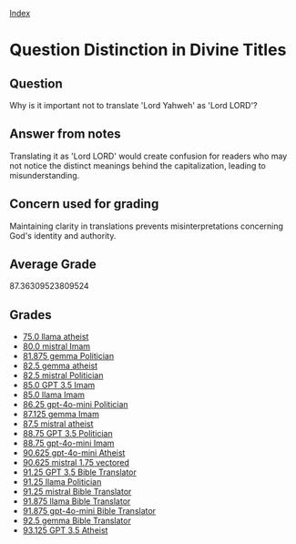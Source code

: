 
[Index](../../index.md)
# Question Distinction in Divine Titles
## Question
Why is it important not to translate 'Lord Yahweh' as 'Lord LORD'?

## Answer from notes
Translating it as 'Lord LORD' would create confusion for readers who may not notice the distinct meanings behind the capitalization, leading to misunderstanding.

## Concern used for grading
Maintaining clarity in translations prevents misinterpretations concerning God's identity and authority.

## Average Grade
87.36309523809524

## Grades
 * [75.0 llama atheist](../answers/llama_atheist/Distinction_in_Divine_Titles.md)
 * [80.0 mistral Imam](../answers/mistral_Imam/Distinction_in_Divine_Titles.md)
 * [81.875 gemma Politician](../answers/gemma_Politician/Distinction_in_Divine_Titles.md)
 * [82.5 gemma atheist](../answers/gemma_atheist/Distinction_in_Divine_Titles.md)
 * [82.5 mistral Politician](../answers/mistral_Politician/Distinction_in_Divine_Titles.md)
 * [85.0 GPT 3.5 Imam](../answers/GPT_3.5_Imam/Distinction_in_Divine_Titles.md)
 * [85.0 llama Imam](../answers/llama_Imam/Distinction_in_Divine_Titles.md)
 * [86.25 gpt-4o-mini Politician](../answers/gpt-4o-mini_Politician/Distinction_in_Divine_Titles.md)
 * [87.125 gemma Imam](../answers/gemma_Imam/Distinction_in_Divine_Titles.md)
 * [87.5 mistral atheist](../answers/mistral_atheist/Distinction_in_Divine_Titles.md)
 * [88.75 GPT 3.5 Politician](../answers/GPT_3.5_Politician/Distinction_in_Divine_Titles.md)
 * [88.75 gpt-4o-mini Imam](../answers/gpt-4o-mini_Imam/Distinction_in_Divine_Titles.md)
 * [90.625 gpt-4o-mini Atheist](../answers/gpt-4o-mini_Atheist/Distinction_in_Divine_Titles.md)
 * [90.625 mistral 1.75 vectored](../answers/mistral_1.75_vectored/Distinction_in_Divine_Titles.md)
 * [91.25 GPT 3.5 Bible Translator](../answers/GPT_3.5_Bible_Translator/Distinction_in_Divine_Titles.md)
 * [91.25 llama Politician](../answers/llama_Politician/Distinction_in_Divine_Titles.md)
 * [91.25 mistral Bible Translator](../answers/mistral_Bible_Translator/Distinction_in_Divine_Titles.md)
 * [91.875 llama Bible Translator](../answers/llama_Bible_Translator/Distinction_in_Divine_Titles.md)
 * [91.875 gpt-4o-mini Bible Translator](../answers/gpt-4o-mini_Bible_Translator/Distinction_in_Divine_Titles.md)
 * [92.5 gemma Bible Translator](../answers/gemma_Bible_Translator/Distinction_in_Divine_Titles.md)
 * [93.125 GPT 3.5 Atheist](../answers/GPT_3.5_Atheist/Distinction_in_Divine_Titles.md)
